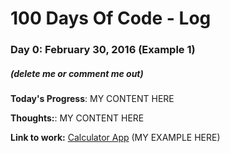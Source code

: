 # 100 Days Of Code - Log

### Day 0: February 30, 2016 (Example 1)
##### (delete me or comment me out)

**Today's Progress**: MY CONTENT HERE

**Thoughts:**: MY CONTENT HERE

**Link to work:** [Calculator App](http://www.example.com) (MY EXAMPLE HERE)

